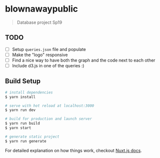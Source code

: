 # blownawaypublic

> Database project Sp19

## TODO
- [ ] Setup `queries.json` file and populate
- [ ] Make the "logo" responsive
- [ ] Find a nice way to have both the graph and the code next to each other
- [ ] Include d3.js in one of the queries :)

## Build Setup

``` bash
# install dependencies
$ yarn install

# serve with hot reload at localhost:3000
$ yarn run dev

# build for production and launch server
$ yarn run build
$ yarn start

# generate static project
$ yarn run generate
```

For detailed explanation on how things work, checkout [Nuxt.js docs](https://nuxtjs.org).
